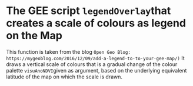# The GEE script `legendOverlay`that creates a scale of colours as legend on the Map
This function is taken from the blog `Open Geo Blog: https://mygeoblog.com/2016/12/09/add-a-legend-to-to-your-gee-map/)`
It draws a vertical scale of colours that is a gradual change of the colour palette `visuAnoNDVI`given as argument, based on the underlying equivalent latitude of the map on which the scale is drawn.
